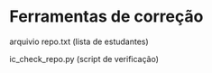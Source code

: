 # Ferramentas de correção

arquivio repo.txt (lista de estudantes)

ic_check_repo.py (script de verificação)
